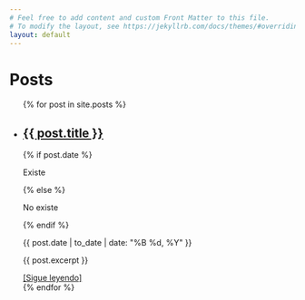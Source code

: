 ```yaml
---
# Feel free to add content and custom Front Matter to this file.
# To modify the layout, see https://jekyllrb.com/docs/themes/#overriding-theme-defaults
layout: default
---
```

# Posts

<ul>
  {% for post in site.posts %}
    <li>
      <h2><a href="{{ post.url | relative_url }}">{{ post.title }}</a></h2>
        {% if post.date %}
            <p>Existe</p>
        {% else %}
            <p>No existe</p>
        {% endif %}
      <p class="post-meta">{{ post.date | to_date | date: "%B %d, %Y" }}</p>
      <p>{{ post.excerpt }}</p>
      <a href="{{ post.url | relative_url }}">[Sigue leyendo]</a>
    </li>
  {% endfor %}
</ul>
